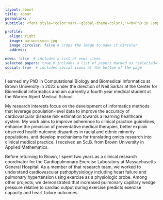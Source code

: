 ```yaml
---
layout: about
title: about
permalink: /
subtitle: <font style="color:var(--global-theme-color);"><b>PhD in Computational Biology and Biomedical Informatics</b></font>

profile:
  align: right
  image: aaroneisman.jpg
  image_circular: false # crops the image to make it circular
  address:

news: false  # includes a list of news items
selected_papers: true # includes a list of papers marked as "selected={true}"
social: true  # includes social icons at the bottom of the page
---
```


I earned my PhD in Computational Biology and Biomedical Informatics at Brown University in 2023 under the direction of Neil Sarkar at the Center for Biomedical Informatics and am currently a fourth year medical student at the Warren Alpert Medical School.

My research interests focus on the development of informatics methods that leverage population-level data to improve the accuracy of cardiovascular disease risk estimation towards a learning healthcare system. My work aims to improve adherence to clinical practice guidelines, enhance the precision of preventative medical therapies, better explain observed health outcome disparities in racial and ethnic minority populations, and develop mechanisms for translating omics research into clinical medical practice. I received an Sc.B. from Brown University in Applied Mathematics.

Before returning to Brown, I spent two years as a clinical research coordinator for the Cardiopulmonary Exercise Laboratory at Massachusetts General Hospital. As a member of that research team, we worked to understand cardiovascular pathophysiology including heart failure and pulmonary hypertension using exercise as a physiologic probe. Among other projects, we demonstrated that increased pulmonary capillary wedge pressure relative to cardiac output during exercise predicts exercise capacity and heart failure outcomes.